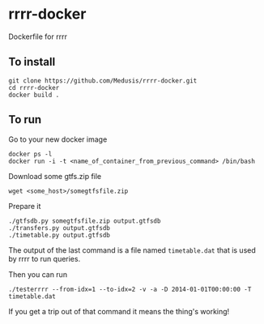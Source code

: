 rrrr-docker
===========

Dockerfile for rrrr

## To install

    git clone https://github.com/Medusis/rrrr-docker.git
    cd rrrr-docker
    docker build .

## To run

Go to your new docker image  

    docker ps -l
    docker run -i -t <name_of_container_from_previous_command> /bin/bash

Download some gtfs.zip file  

    wget <some_host>/somegtfsfile.zip

Prepare it  

    ./gtfsdb.py somegtfsfile.zip output.gtfsdb
    ./transfers.py output.gtfsdb
    ./timetable.py output.gtfsdb

The output of the last command is a file named `timetable.dat` that is used by rrrr to run queries.

Then you can run

    ./testerrrr --from-idx=1 --to-idx=2 -v -a -D 2014-01-01T00:00:00 -T timetable.dat

If you get a trip out of that command it means the thing's working!
